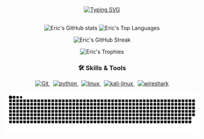<div align="center">
  <a href="https://git.io/typing-svg">
    <img src="https://readme-typing-svg.herokuapp.com?font=Fira+Code&pause=1000&color=36BCF7&width=435&lines=%F0%9F%9A%A9+One+CTF+a+day+keeps+the+rust+away." alt="Typing SVG" />
  </a>
</div>

<div align="center">
  <br>
  <p>
    <img src="https://github-readme-stats.vercel.app/api?username=ericchen913900&show_icons=true&theme=tokyonight&border_radius=10" alt="Eric's GitHub stats" height="170px" />
    <img src="https://github-readme-stats.vercel.app/api/top-langs/?username=ericchen913900&layout=compact&langs_count=8&theme=tokyonight&border_radius=10" alt="Eric's Top Languages" height="170px" />
  </p>
  <p>
    <img src="https://github-readme-streak-stats.herokuapp.com/?user=ericchen913900&theme=tokyonight&border_radius=10" alt="Eric's GitHub Streak" />
  </p>
</div>

<div align="center">
    <img src="https://github-profile-trophy.vercel.app/?username=ericchen913900&theme=tokyonight&column=7" alt="Eric's Trophies" />
</div>

<h3 align="center">🛠️ Skills & Tools</h3>
<p align="center">
  <a href="https://git-scm.com/" target="_blank" rel="noreferrer">
    <img src="https://img.shields.io/badge/Git-F05032?style=flat-square&logo=Git&logoColor=white" alt="Git" />
  </a>
  &nbsp; 
  <a href="https://www.python.org" target="_blank" rel="noreferrer"> 
    <img src="https://img.shields.io/badge/Python-3776AB?style=flat-square&logo=python&logoColor=white" alt="python"/> 
  </a>
  &nbsp; 
  <a href="https://www.linux.org/" target="_blank" rel="noreferrer">
    <img src="https://img.shields.io/badge/Linux-FCC624?style=flat-square&logo=linux&logoColor=black" alt="linux"/>
  </a>
  &nbsp;
  <a href="https://www.kali.org/" target="_blank" rel="noreferrer">
    <img src="https://img.shields.io/badge/Kali_Linux-557C94?style=flat-square&logo=kali-linux&logoColor=white" alt="kali-linux"/>
  </a>
  &nbsp;
  <a href="https://www.wireshark.org/" target="_blank" rel="noreferrer">
    <img src="https://img.shields.io/badge/Wireshark-1679A7?style=flat-square&logo=wireshark&logoColor=white" alt="wireshark"/>
  </a>
</p>

<div align="center">
  <img src="https://raw.githubusercontent.com/platane/platane/output/github-contribution-grid-snake.svg" alt="snake-contribution-grid" />
</div>
